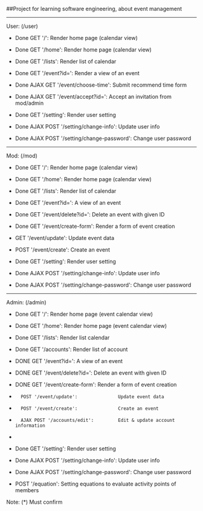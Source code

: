 
##Project for learning software engineering, about event management
***
User:	(/user)  
* Done	GET '/': 					Render home page (calendar view)  
* Done	GET '/home': 					Render home page (calendar view)  
* Done	GET '/lists': 					Render list of calendar  
  
* Done	GET '/event?id=': 				Render a view of an event  
* Done	AJAX GET '/event/choose-time':			Submit recommend time form  
* Done	AJAX GET '/event/accept?id=':			Accept an invitation from mod/admin  

* Done	GET '/setting':					Render user setting  
* Done	AJAX POST '/setting/change-info':		Update user info  
* Done	AJAX POST '/setting/change-password':		Change user password  
***
Mod:	(/mod)
* Done	GET '/': 					Render home page (calendar view)  
* Done	GET '/home': 					Render home page (calendar view)  
* Done	GET '/lists': 					Render list of calendar  
	
* Done	GET '/event?id=': 				A view of an event  
* Done	GET '/event/delete?id=':			Delete an event with given ID  
* Done	GET '/event/create-form':			Render a form of event creation  
*	GET '/event/update':				Update event data  
*	POST '/event/create':				Create an event  

* Done	GET '/setting':					Render user setting  
* Done	AJAX POST '/setting/change-info':		Update user info  
* Done	AJAX POST '/setting/change-password':		Change user password  
***
Admin: (/admin)
* Done	GET '/': 					Render home page (event calendar view)  
* Done	GET '/home': 					Render home page (event calendar view)  
* Done	GET '/lists': 					Render list calendar  
* Done	GET '/accounts':				Render list of account  
	
* DONE	GET '/event?id=': 				A view of an event  
* DONE	GET '/event/delete?id=':			Delete an event with given ID  
* DONE	GET '/event/create-form':			Render a form of event creation  
*      	POST '/event/update':				Update event data  
*      	POST '/event/create':				Create an event  
*      	AJAX POST '/accounts/edit':			Edit & update account information  
*      	
* Done	GET '/setting':					Render user setting  
* Done	AJAX POST '/setting/change-info':		Update user info  
* Done	AJAX POST '/setting/change-password':		Change user password  
*	POST '/equation':				Setting equations to evaluate activity points of members  

Note: (*) Must confirm  
